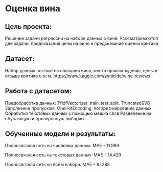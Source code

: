 # Оценка вина

## Цель проекта: 
Решение задачи регрессии на наборе данных о вине. Рассматриваются две задачи: предсказания цены на вино и предсказание оценки критика

## Датасет:
Набор данных состоит из описания вина, места происхождения, цены и отзыва критика о нем. https://www.kaggle.com/zynicide/wine-reviews 

## Работа с датасетом:
Предобработка данных: TfidfVectorizer, train_test_split, TruncatedSVD
Заполнение пропуском, OneHotEncoding, логорифмирование данных
Обработка текстовых данных с помощью мешка слов
Разделение на обучающую и проверочную выборки


## Обученные модели и результаты:
Полносвязная сеть на числовых данных: MAE - 11.999

Полносвязная сеть на текстовых данных: MAE - 14.429

Полносвязная сеть на всем наборе: MAE - 10.288


